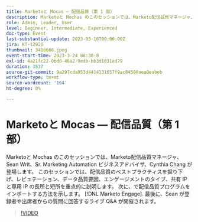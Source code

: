 ```yaml
---
title: Marketoと Mocas — 配信品質（第 1 部）
description: Marketoと Mochas のこのセッションでは、Marketo配信品質マネージャ、Sean Writ、Sr. Marketing Automation ビジネスアドバイザ、Cynthia Chang が登場します。 このセッションでは、配信品質のベストプラクティスを掘り下げ、レピュテーション、データ品質要因、エンゲージメントのタイプ、共有 IP と専用 IP の長所と短所を重点的に説明します。 次に、で配信品質プログラムをインポートする方法を示します。 [!DNL Marketo Engage]. 最後に、Sean が登録者や出席者からの質問に回答するライブ Q&A が開催されます。
role: Admin, Leader, User
level: Beginner, Intermediate, Experienced
doc-type: Event
last-substantial-update: 2023-03-16T00:00:00Z
jira: KT-12926
thumbnail: 3416666.jpeg
event-start-time: 2023-3-24 08:30-8
exl-id: 4a21fc22-0bd0-46a2-9edb-bb3d1031ed79
duration: 3537
source-git-commit: 9a297cda953d4414131657f9ac84580aea0eabeb
workflow-type: tm+mt
source-wordcount: '164'
ht-degree: 0%

---
```


# Marketoと Mocas — 配信品質（第 1 部）

Marketoと Mochas のこのセッションでは、Marketo配信品質マネージャ、Sean Writ、Sr. Marketing Automation ビジネスアドバイザ、Cynthia Chang が登場します。 このセッションでは、配信品質のベストプラクティスを掘り下げ、レピュテーション、データ品質要因、エンゲージメントのタイプ、共有 IP と専用 IP の長所と短所を重点的に説明します。 次に、で配信品質プログラムをインポートする方法を示します。 [!DNL Marketo Engage]. 最後に、Sean が登録者や出席者からの質問に回答するライブ Q&amp;A が開催されます。

>[!VIDEO](https://video.tv.adobe.com/v/3416666/?quality=12&learn=on)
